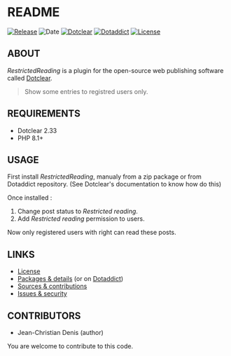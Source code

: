 # README

[![Release](https://img.shields.io/github/v/release/jcdenis/RestrictedReading?color=lightblue)](https://github.com/JcDenis/RestrictedReading/releases)
![Date](https://img.shields.io/github/release-date/jcdenis/RestrictedReading?color=red)
[![Dotclear](https://img.shields.io/badge/dotclear-v2.33-137bbb.svg)](https://fr.dotclear.org/download)
[![Dotaddict](https://img.shields.io/badge/dotaddict-official-9ac123.svg)](https://plugins.dotaddict.org/dc2/details/RestrictedReading)
[![License](https://img.shields.io/github/license/jcdenis/RestrictedReading?color=white)](https://github.com/JcDenis/RestrictedReading/blob/master/LICENSE)

## ABOUT

_RestrictedReading_ is a plugin for the open-source web publishing software called [Dotclear](https://www.dotclear.org).

> Show some entries to registred users only.

## REQUIREMENTS

* Dotclear 2.33
* PHP 8.1+

## USAGE

First install _RestrictedReading_, manualy from a zip package or from 
Dotaddict repository. (See Dotclear's documentation to know how do this)

Once installed :
1) Change post status to _Restricted reading_.
2) Add _Restricted reading_ permission to users.

Now only registered users with right can read these posts.

## LINKS

* [License](https://github.com/JcDenis/RestrictedReading/blob/master/LICENSE)
* [Packages & details](https://github.com/JcDenis/RestrictedReading/releases) (or on [Dotaddict](https://plugins.dotaddict.org/dc2/details/RestrictedReading))
* [Sources & contributions](https://github.com/JcDenis/RestrictedReading)
* [Issues & security](https://github.com/JcDenis/RestrictedReading/issues)

## CONTRIBUTORS

* Jean-Christian Denis (author)

You are welcome to contribute to this code.
